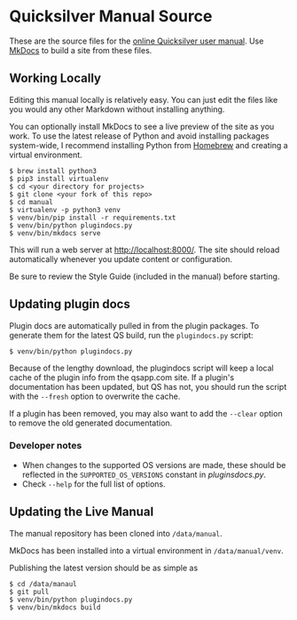 # Quicksilver Manual Source #

These are the source files for the [online Quicksilver user manual](https://qsapp.com/manual/). Use [MkDocs][] to build a site from these files.

## Working Locally ##

Editing this manual locally is relatively easy. You can just edit the files like you would any other Markdown without installing anything.

You can optionally install MkDocs to see a live preview of the site as you work. To use the latest release of Python and avoid installing packages system-wide, I recommend installing Python from [Homebrew][] and creating a virtual environment.

    $ brew install python3
    $ pip3 install virtualenv
    $ cd <your directory for projects>
    $ git clone <your fork of this repo>
    $ cd manual
    $ virtualenv -p python3 venv
    $ venv/bin/pip install -r requirements.txt
    $ venv/bin/python plugindocs.py
    $ venv/bin/mkdocs serve

This will run a web server at <http://localhost:8000/>. The site should reload automatically whenever you update content or configuration.

Be sure to review the Style Guide (included in the manual) before starting.


## Updating plugin docs ##

Plugin docs are automatically pulled in from the plugin packages. To generate them for the latest QS build, run the `plugindocs.py` script:

    $ venv/bin/python plugindocs.py

Because of the lengthy download, the plugindocs script will keep a local cache of the plugin info from the qsapp.com site. If a plugin's documentation has been updated, but QS has not, you should run the script with the `--fresh` option to overwrite the cache.

If a plugin has been removed, you may also want to add the `--clear` option to remove the old generated documentation.

### Developer notes ###

  * When changes to the supported OS versions are made, these should be reflected in the `SUPPORTED_OS_VERSIONS` constant in  _pluginsdocs.py_.
  * Check `--help` for the full list of options.


## Updating the Live Manual ##

The manual repository has been cloned into `/data/manual`.

MkDocs has been installed into a virtual environment in `/data/manual/venv`.

Publishing the latest version should be as simple as

    $ cd /data/manaul
    $ git pull
    $ venv/bin/python plugindocs.py
    $ venv/bin/mkdocs build


[MkDocs]: http://www.mkdocs.org/
[Homebrew]: https://brew.sh/
